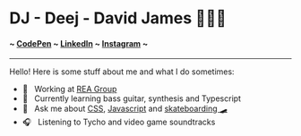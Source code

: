 # DJ - Deej - David James 👨🏻‍💻

#### ~ [CodePen](https://codepen.io/daviddeejjames) ~ [LinkedIn](https://www.linkedin.com/in/david-james-614521106) ~ [Instagram](https://instagram.com/daviddeejjames) ~


----

Hello! Here is some stuff about me and what I do sometimes:

- 🏡 &nbsp; Working at [REA Group](https://www.rea-group.com/careers)
- 🌱 &nbsp; Currently learning bass guitar, synthesis and Typescript
- 💬 &nbsp; Ask me about [CSS](https://daviddeejjames.github.io/css-porygon/), [Javascript](https://dfjames.dev/blog/email-automation-with-node-and-dropbox) and [skateboarding 🛹](https://vimeo.com/212436302)
- 🎧 &nbsp; Listening to Tycho and video game soundtracks
